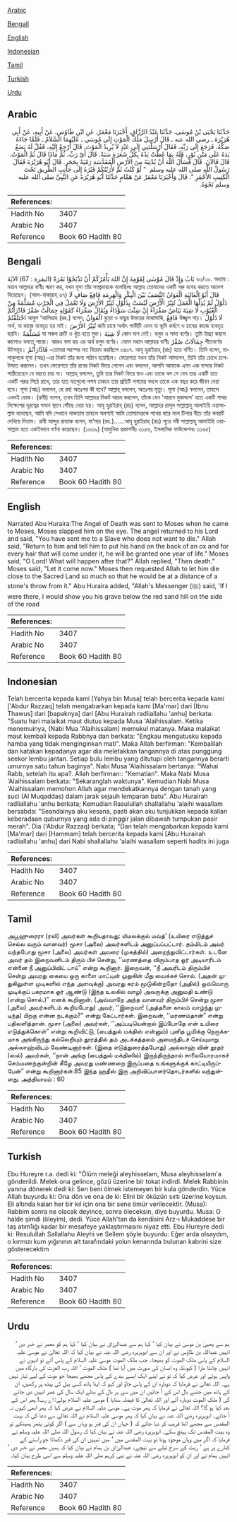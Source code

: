 [Arabic](#arabic)

[Bengali](#bengali)

[English](#english)

[Indonesian](#indonesian)

[Tamil](#tamil)

[Turkish](#turkish)

[Urdu](#urdu)

## Arabic


<div dir="rtl" lang="ar" style={{fontSize:'larger',backgroundColor:'#f8f9fa',padding:20}}>
حَدَّثَنَا يَحْيَى بْنُ مُوسَى، حَدَّثَنَا عَبْدُ الرَّزَّاقِ، أَخْبَرَنَا مَعْمَرٌ، عَنِ ابْنِ طَاوُسٍ، عَنْ أَبِيهِ، عَنْ أَبِي هُرَيْرَةَ ـ رضى الله عنه ـ قَالَ أُرْسِلَ مَلَكُ الْمَوْتِ إِلَى مُوسَى ـ عَلَيْهِمَا السَّلاَمُ ـ فَلَمَّا جَاءَهُ صَكَّهُ، فَرَجَعَ إِلَى رَبِّهِ، فَقَالَ أَرْسَلْتَنِي إِلَى عَبْدٍ لاَ يُرِيدُ الْمَوْتَ‏.‏ قَالَ ارْجِعْ إِلَيْهِ، فَقُلْ لَهُ يَضَعُ يَدَهُ عَلَى مَتْنِ ثَوْرٍ، فَلَهُ بِمَا غَطَّتْ يَدُهُ بِكُلِّ شَعَرَةٍ سَنَةٌ‏.‏ قَالَ أَىْ رَبِّ، ثُمَّ مَاذَا قَالَ ثُمَّ الْمَوْتُ‏.‏ قَالَ فَالآنَ‏.‏ قَالَ فَسَأَلَ اللَّهَ أَنْ يُدْنِيَهُ مِنَ الأَرْضِ الْمُقَدَّسَةِ رَمْيَةً بِحَجَرٍ‏.‏ قَالَ أَبُو هُرَيْرَةَ فَقَالَ رَسُولُ اللَّهِ صلى الله عليه وسلم ‏ "‏ لَوْ كُنْتُ ثَمَّ لأَرَيْتُكُمْ قَبْرَهُ إِلَى جَانِبِ الطَّرِيقِ تَحْتَ الْكَثِيبِ الأَحْمَرِ ‏"‏‏.‏ قَالَ وَأَخْبَرَنَا مَعْمَرٌ عَنْ هَمَّامٍ حَدَّثَنَا أَبُو هُرَيْرَةَ عَنِ النَّبِيِّ صلى الله عليه وسلم نَحْوَهُ‏.‏
</div>
<div style={{backgroundColor:'#f8f9fa',padding:20, marginBottom: 10}}><table> <thead> <tr> <th>References:</th> <th></th> </tr> </thead> <tbody><tr><td>Hadith No</td><td>3407</td></tr><tr><td>Arabic No</td><td>3407</td></tr><tr><td>Reference</td><td>Book 60 Hadith 80</td></tr></tbody></table></div>

## Bengali


<div dir="ltr" lang="bn" style={{fontSize:'larger',backgroundColor:'#f8f9fa',padding:20}}>
بَابُ وَإِذْ قَالَ مُوْسٰى لِقَوْمِهٰ إِنَّ اللهَ يَأْمُرُكُمْ أَنْ تَذْبَحُوْا بَقَرَةً (البقرة : 67) الآيَةَ ৬০/৩০. অধ্যায় : মহান আল্লাহর বাণীঃ স্মরণ কর, যখন মূসা তাঁর সম্প্রদায়কে বলেছিলঃ আল্লাহ তোমাদের একটি গরু যবেহ করতে আদেশ দিয়েছেন। (আল-বাকারাহ্ ৬৭) قَالَ أَبُوْ الْعَالِيَةِ الْعَوَانُ النَّصَفُ بَيْنَ الْبِكْرِ وَالْهَرِمَةِ فَاقِعٌ صَافٍ لَا ذَلُوْلٌ لَمْ يُذِلَّهَا الْعَمَلُ تُثِيْرُ الْأَرْضَ لَيْسَتْ بِذَلُوْلٍ تُثِيْرُ الأَرْضَ وَلَا تَعْمَلُ فِي الْحَرْثِ مُسَلَّمَةٌ مِنْ الْعُيُوْبِ لَا شِيَةَ بَيَاضٌ صَفْرَآءُ إِنْ شِئْتَ سَوْدَاءُ وَيُقَالُ صَفْرَاءُ كَقَوْلِهِ جِمَالٰتٌ صُفْرٌ فَادّٰرَأْتُمْ اخْتَلَفْتُمْ আবুল ‘আলিয়াহ (রহ.) বলেন, الْعَوَانُ বুড়ো ও বাছুর উভয়ের মাঝামাঝি, فَاقِعٌ উজ্জ্বল গাঢ়। لَا ذَلُوْلٌ অর্থ, যা কাজে ব্যবহৃত হয় নাই। تُثِيْرُ الأَرْضَ জমি চাষে অর্থাৎ গাভীটি এমন যা ভূমি কর্ষণে ও চাষের কাজে ব্যবহৃত হয়নি। مُسَلَّمَةٌ যা সকল ত্রুটি ও খুঁত হতে মুক্ত। لَا شِيَةَ কোন দাগ নেই। হলুদ ও সাদা বর্ণের। তুমি ইচ্ছা করলে কালোও বলতে পারো। আরও বলা হয় এর অর্থ হলুদ বর্ণের। যেমন মহান আল্লাহর বাণীঃ جِمَالَاتٌ صُفْرٌ পীতবর্ণের উটসমূহ। فَادَّارَأْتُمْ -তোমরা পরস্পর মত বিরোধ করছিলে ৩৪০৭. আবূ হুরাইরাহ্ (রাঃ) হতে বর্ণিত। তিনি বলেন, মালাকুলকে মূসা (আঃ)-এর নিকট তাঁর জন্য পাঠান হয়েছিল। ফেরেশতা যখন তাঁর নিকট আসলেন, তিনি তাঁর চোখে চপেটাঘাত করলেন। তখন ফেরেশতা তাঁর রবের নিকট ফিরে গেলেন এবং বললেন, আপনি আমাকে এমন এক বান্দার নিকট পাঠিয়েছেন যে মরতে চায় না। আল্লাহ্ বললেন, তুমি তার নিকট ফিরে যাও এবং তাকে বল সে যেন তার একটি হাত একটি গরুর পিঠে রাখে, তার হাত যতগুলো পশম ঢাকবে তার প্রতিটি পশমের বদলে তাকে এক বছর করে জীবন দেয়া হবে। মূসা (আঃ) বললেন, হে রব! অতঃপর কী হবে? আল্লাহ্ বললেন, অতঃপর মৃত্যু। মূসা (আঃ) বললেন, তাহলে এখনই হোক। (রাবী) বলেন, তখন তিনি আল্লাহর নিকট আরয করলেন, তাঁকে যেন ‘আরদে মুকাদ্দাস’ হতে একটি পাথর নিক্ষেপের দূরত্বের সমান স্থানে পৌঁছে দেয়া হয়। আবূ হুরাইরাহ্ (রাঃ) বলেন, আল্লাহর রাসূল সাল্লাল্লাহু আলাইহি ওয়াসাল্লাম বলেছেন, আমি যদি সেখানে থাকতাম তাহলে অবশ্যই আমি তোমাদেরকে পথের ধারে লাল টিলার নীচে তাঁর কবরটি দেখিয়ে দিতাম। রাবী আব্দুর রায্যাক বলেন, মা‘মার (রহ.)......আবূ হুরাইরাহ্ (রাঃ) সূত্রে নবী সাল্লাল্লাহু আলাইহি ওয়াসাল্লাম হতে একইভাবে বর্ণনা করেছেন। (১৩৩৯) (আধুনিক প্রকাশনীঃ ৩১৫৬, ইসলামিক ফাউন্ডেশনঃ ৩১৬৫)
</div>
<div style={{backgroundColor:'#f8f9fa',padding:20, marginBottom: 10}}><table> <thead> <tr> <th>References:</th> <th></th> </tr> </thead> <tbody><tr><td>Hadith No</td><td>3407</td></tr><tr><td>Arabic No</td><td>3407</td></tr><tr><td>Reference</td><td>Book 60 Hadith 80</td></tr></tbody></table></div>

## English


<div dir="ltr" lang="en" style={{fontSize:'larger',backgroundColor:'#f8f9fa',padding:20}}>
Narrated Abu Huraira:The Angel of Death was sent to Moses when he came to Moses, Moses slapped him on the eye. The angel returned to his Lord and said, "You have sent me to a Slave who does not want to die." Allah said, "Return to him and tell him to put his hand on the back of an ox and for every hair that will come under it, he will be granted one year of life." Moses said, "O Lord! What will happen after that?" Allah replied, "Then death." Moses said, "Let it come now." Moses then requested Allah to let him die close to the Sacred Land so much so that he would be at a distance of a stone's throw from it." Abu Huraira added, "Allah's Messenger (ﷺ) said, 'If I were there, I would show you his grave below the red sand hill on the side of the road
</div>
<div style={{backgroundColor:'#f8f9fa',padding:20, marginBottom: 10}}><table> <thead> <tr> <th>References:</th> <th></th> </tr> </thead> <tbody><tr><td>Hadith No</td><td>3407</td></tr><tr><td>Arabic No</td><td>3407</td></tr><tr><td>Reference</td><td>Book 60 Hadith 80</td></tr></tbody></table></div>

## Indonesian


<div dir="ltr" lang="id" style={{fontSize:'larger',backgroundColor:'#f8f9fa',padding:20}}>
Telah bercerita kepada kami [Yahya bin Musa] telah bercerita kepada kami ['Abdur Razzaq] telah mengabarkan kepada kami [Ma'mar] dari [Ibnu Thawus] dari [bapaknya] dari [Abu Hurairah radliallahu 'anhu] berkata: "Suatu hari malaikat maut diutus kepada Musa 'Alaihissalam. Ketika menemuinya, (Nabi Mua 'Alaihissalam) memukul matanya. Maka malaikat maut kembali kepada Rabbnya dan berkata: "Engkau mengutusku kepada hamba yang tidak menginginkan mati". Maka Allah berfirman: "Kembalilah dan katakan kepadanya agar dia meletakkan tangannya di atas punggung seekor lembu jantan. Setiap bulu lembu yang ditutupi oleh tangannya berarti umurnya satu tahun baginya". Nabi Musa 'Alaihissalam bertanya: "Wahai Rabb, setelah itu apa?. Allah berfirman:: "Kematian". Maka Nabi Musa 'Alaihissalam berkata: "Sekaranglah waktunya". Kemudian Nabi Musa 'Alaihissalam memohon Allah agar mendekatkannya dengan tanah yang suci (Al Muqaddas) dalam jarak sejauh lemparan batu". Abu Hurairah radliallahu 'anhu berkata; Kemudian Rasulullah shallallahu 'alaihi wasallam bersabda: "Seandainya aku kesana, pasti akan aku tunjukkan kepada kalian keberadaan quburnya yang ada di pinggir jalan dibawah tumpukan pasir merah". Dia ('Abdur Razzaq) berkata; "Dan telah mengabarkan kepada kami [Ma'mar] dari [Hammam] telah bercerita kepada kami [Abu Hurairah radliallahu 'anhu] dari Nabi shallallahu 'alaihi wasallam seperti hadits ini juga
</div>
<div style={{backgroundColor:'#f8f9fa',padding:20, marginBottom: 10}}><table> <thead> <tr> <th>References:</th> <th></th> </tr> </thead> <tbody><tr><td>Hadith No</td><td>3407</td></tr><tr><td>Arabic No</td><td>3407</td></tr><tr><td>Reference</td><td>Book 60 Hadith 80</td></tr></tbody></table></div>

## Tamil


<div dir="ltr" lang="ta" style={{fontSize:'larger',backgroundColor:'#f8f9fa',padding:20}}>
அபூஹுரைரா (ரலி) அவர்கள் கூறியதாவது: யிமலக்குல் மவ்த்’ (உயிரை எடுத்துச் செல்ல வரும் வானவர்) மூசா (அலை) அவர்களிடம் அனுப்பப்பட்டார். தம்மிடம் அவர் வந்தபோது மூசா (அலை) அவர்கள் அவரை (முகத்தில்) அறைந்துவிட்டார்கள். உடனே அவர் தம் இறைவனிடம் திரும் பிச் சென்று, ‘‘மரணத்தை விரும்பாத ஓர் அடியாரிடம் என்னை நீ அனுப்பிவிட் டாய்” என்று கூறினார். இறைவன், ‘‘நீ அவரிடம் திரும்பிச் சென்று அவரது கையை ஒரு காளை மாட்டின் முதுகின் மீது வைக்கச் சொல். (அதன் முதுகிலுள்ள முடிகளில் எந்த அளவுக்கு) அவரது கரம் மூடுகின்றதோ (அதில்) ஒவ்வொரு முடிக்குப் பகரமாக ஓர் ஆண்டு (இந்த உலகில் வாழ) அவருக்கு அனுமதி உண்டு (என்று சொல்.)” எனக் கூறினான். (அவ்வாறே அந்த வானவர் திரும்பிச் சென்று மூசா (அலை) அவர்களிடம் கூறியபோது) அவர், ‘‘இறைவா! (அத்தனை காலம் வாழ்ந்து முடிந்த) பிறகு என்ன நடக்கும்?” என்று கேட்டார்கள். இறைவன், ‘‘மரணம்தான்” என்று பதிலளித்தான். மூசா (அலை) அவர்கள், ‘‘அப்படியென்றால் இப்போதே என் உயிரை எடுத்துக்கொள்” என்று கூறிவிட்டு, (பைத்துல் மக்திஸ் என்னும்) புனித பூமிக்கு நெருக்கமாக அங்கிருந்து கல்லெறியும் தூரத்தில் தம் அடக்கத்தலம் அமைந்திடச் செய்யுமாறு அல்லாஹ்விடம் வேண்டினார்கள். (இதை எடுத்துரைத்தபோது) அல்லாஹ் வின் தூதர் (ஸல்) அவர்கள், ‘‘நான் அங்கு (பைத்துல் மக்திஸில்) இருந்திருந்தால் சாலையோரமாகச் செம்மணற்குன்றின் கீழே அவரது மண்ணறை இருப்பதை உங்களுக்குக் காட்டியிருப்பேன்” என்று கூறினார்கள்.85 இந்த ஹதீஸ் இரு அறிவிப்பாளர்தொடர்களில் வந்துள்ளது. அத்தியாயம் : 60
</div>
<div style={{backgroundColor:'#f8f9fa',padding:20, marginBottom: 10}}><table> <thead> <tr> <th>References:</th> <th></th> </tr> </thead> <tbody><tr><td>Hadith No</td><td>3407</td></tr><tr><td>Arabic No</td><td>3407</td></tr><tr><td>Reference</td><td>Book 60 Hadith 80</td></tr></tbody></table></div>

## Turkish


<div dir="ltr" lang="tr" style={{fontSize:'larger',backgroundColor:'#f8f9fa',padding:20}}>
Ebu Hureyre r.a. dedi ki: "Ölüm meleği aleyhisselam, Musa aleyhisselam'a gönderildi. Melek ona gelince, gözü üzerine bir tokat indirdi. Melek Rabbinin yanına dönerek dedi ki: Sen beni ölmek istemeyen bir kula gönderdin. Yüce Allah buyurdu ki: Ona dön ve ona de ki: Elini bir öküzün sırtı üzerine koysun. Eli altında kalan her bir kıl için ona bir sene ömür verilecektir. (Musa): Rabbim sonra ne olacak deyince, sonra öleceksin, diye buyurdu. Musa: O halde şimdi (öleyim), dedi. Yüce Allah'tan da kendisini Arz-ı Mukaddese bir taş atım1ığı kadar bir mesafeye yaklaştırmasını niyaz etti. Ebu Hureyre dedi ki: Resulullah Sallallahu Aleyhi ve Sellem şöyle buyurdu: Eğer arda olsaydım, o kırmızı kum yığınının alt tarafındaki yolun kenarında bulunan kabrini size gösterecektim
</div>
<div style={{backgroundColor:'#f8f9fa',padding:20, marginBottom: 10}}><table> <thead> <tr> <th>References:</th> <th></th> </tr> </thead> <tbody><tr><td>Hadith No</td><td>3407</td></tr><tr><td>Arabic No</td><td>3407</td></tr><tr><td>Reference</td><td>Book 60 Hadith 80</td></tr></tbody></table></div>

## Urdu


<div dir="rtl" lang="ur" style={{fontSize:'larger',backgroundColor:'#f8f9fa',padding:20}}>
ہم سے یحییٰ بن موسیٰ نے بیان کیا ‘ کہا ہم سے عبدالرزاق نے بیان کیا ‘ کہا ہم کو معمر نے خبر دی ‘ انہیں عبداللہ بن طاؤس نے اور ان سے ابوہریرہ رضی اللہ عنہ نے بیان کیا کہ اللہ تعالیٰ نے موسیٰ علیہ السلام کے پاس ملک الموت کو بھیجا۔ جب ملک الموت موسیٰ علیہ السلام کے پاس آئے تو انہوں نے انہیں چانٹا مارا ( کیونکہ وہ انسان کی صورت میں آیا تھا ) ملک الموت ‘ اللہ رب العزت کی بارگاہ میں واپس ہوئے اور عرض کیا کہ تو نے اپنے ایک ایسے بندے کے پاس مجھے بھیجا جو موت کے لیے تیار نہیں ہے۔ اللہ تعالیٰ نے فرمایا کہ دوبارہ ان کے پاس جاؤ اور کہو کہ اپنا ہاتھ کسی بیل کی پیٹھ پر رکھیں، ان کے ہاتھ میں جتنے بال اس کے آ جائیں ان میں سے ہر بال کے بدلے ایک سال کی عمر انہیں دی جائے گی ( ملک الموت دوبارہ آئے اور اللہ تعالیٰ کا فیصلہ سنایا ) موسیٰ علیہ السلام بولے: اے رب! پھر اس کے بعد کیا ہو گا؟ اللہ تعالیٰ نے فرمایا کہ پھر موت ہے۔ موسیٰ علیہ السلام نے عرض کیا کہ پھر ابھی کیوں نہ آ جائے۔ ابوہریرہ رضی اللہ عنہ نے بیان کیا کہ پھر موسیٰ علیہ السلام نے اللہ تعالیٰ سے دعا کی کہ بیت المقدس سے مجھے اتنا قریب کر دیا جائے کہ ( جہاں ان کی قبر ہو وہاں سے ) اگر کوئی پتھر پھینکے تو وہ بیت المقدس تک پہنچ سکے۔ ابوہریرہ رضی اللہ عنہ نے بیان کیا کہ رسول اللہ صلی اللہ علیہ وسلم نے فرمایا کہ اگر میں وہاں موجود ہوتا تو بیت المقدس میں ‘ میں تمہیں ان کی قبر دکھاتا جو راستے کے کنارے پر ہے ‘ ریت کے سرخ ٹیلے سے نیچے۔ عبدالرزاق بن ہمام نے بیان کیا کہ ہمیں معمر نے خبر دی ‘ انہیں ہمام نے اور ان کو ابوہریرہ رضی اللہ عنہ نے نبی کریم صلی اللہ علیہ وسلم سے اسی طرح بیان کیا۔
</div>
<div style={{backgroundColor:'#f8f9fa',padding:20, marginBottom: 10}}><table> <thead> <tr> <th>References:</th> <th></th> </tr> </thead> <tbody><tr><td>Hadith No</td><td>3407</td></tr><tr><td>Arabic No</td><td>3407</td></tr><tr><td>Reference</td><td>Book 60 Hadith 80</td></tr></tbody></table></div>